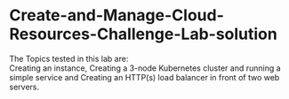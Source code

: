 # Create-and-Manage-Cloud-Resources-Challenge-Lab-solution
The Topics tested in this lab are:  
Creating an instance, Creating a 3-node Kubernetes cluster and running a simple service and Creating an HTTP(s) load balancer in front of two web servers.
